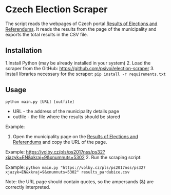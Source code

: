 # Czech Election Scraper
The script reads the webpages of Czech portal [Results of Elections and
Referendums](https://www.volby.cz). It reads the results from the page
of the municipality and exports the total results in the CSV file.

## Installation
1.Install Python (may be already installed in your system)
2. Load the scraper from the GitHub: https://github.com/psivoj/election-scraper
3. Install libraries necessary for the scraper: `pip install -r requirements.txt`

## Usage

`python main.py [URL] [outfile]`
* URL - the address of the municipality details page
* outfile - the file where the results should be stored

Example:

1. Open the municipality page on the [Results of Elections and 
Referendums](https://www.volby.cz) and copy the URL of the page.

Example: https://volby.cz/pls/ps2017nss/ps32?xjazyk=EN&xkraj=9&xnumnuts=5302
2. Run the scraping script:

Example: `python main.py "https://volby.cz/pls/ps2017nss/ps32?xjazyk=EN&xkraj=9&xnumnuts=5302" results_pardubice.csv`

Note: the URL page should contain quotes, so the ampersands (&) are correctly
interpreted.